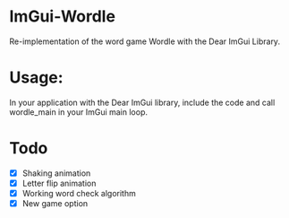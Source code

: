 # ImGui-Wordle
Re-implementation of the word game Wordle with the Dear ImGui Library.

# Usage:
In your application with the Dear ImGui library, include the code and call wordle_main in your ImGui main loop.

# Todo

- [x] Shaking animation
- [x] Letter flip animation
- [x] Working word check algorithm
- [x] New game option
